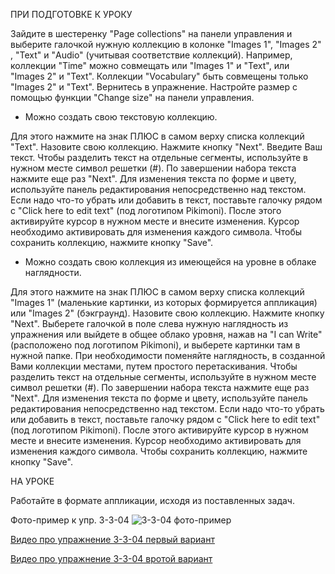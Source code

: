 ПРИ ПОДГОТОВКЕ К УРОКУ

Зайдите в шестеренку "Page collections" на панели управления и выберите галочкой нужную коллекцию в колонке "Images 1", "Images 2" , "Text" и "Audio" (учитывая соответствие коллекций). Например, коллекции "Time" можно совмещать или "Images 1" и "Text", или "Images 2" и "Text". Коллекции "Vocabulary" быть совмещены только "Images 2" и "Text". Вернитесь в упражнение. Настройте размер с помощью функции "Change size" на панели управления.

* Можно создать свою текстовую коллекцию.

Для этого нажмите на знак ПЛЮС в самом верху списка коллекций "Text". Назовите свою коллекцию. Нажмите кнопку "Next". Введите Ваш текст. Чтобы разделить текст на отдельные сегменты, используйте в нужном месте символ решетки (#). По завершении набора текста нажмите еще раз "Next". Для изменения текста по форме и цвету, используйте панель редактирования непосредственно над текстом. Если надо что-то убрать или добавить в текст, поставьте галочку рядом с "Click here to edit text" (под логотипом Pikimoni). После этого активируйте курсор в нужном месте и внесите изменения. Курсор необходимо активировать для изменения каждого символа. Чтобы сохранить коллекцию, нажмите кнопку "Save".

* Можно создать свою коллекция из имеющейся на уровне в облаке наглядности.

Для этого нажмите на знак ПЛЮС в самом верху списка коллекций "Images 1" (маленькие картинки, из которых формируется аппликация) или "Images 2" (бэкграунд). Назовите свою коллекцию. Нажмите кнопку "Next". Выберете галочкой в поле слева нужную наглядность из упражнения или выйдете в общее облако уровня, нажав на "I can Write" (расположено под логотипом Pikimoni), и выберете картинки там в нужной папке. При необходимости поменяйте наглядность, в созданной Вами коллекции местами, путем простого перетаскивания. Чтобы разделить текст на отдельные сегменты, используйте в нужном месте символ решетки (#). По завершении набора текста нажмите еще раз "Next". Для изменения текста по форме и цвету, используйте панель редактирования непосредственно над текстом. Если надо что-то убрать или добавить в текст, поставьте галочку рядом с "Click here to edit text" (под логотипом Pikimoni). После этого активируйте курсор в нужном месте и внесите изменения. Курсор необходимо активировать для изменения каждого символа. Чтобы сохранить коллекцию, нажмите кнопку "Save".

НА УРОКЕ

Работайте в формате аппликации, исходя из поставленных задач.

Фото-пример к упр. 3-3-04
![3-3-04 фото-пример](https://github.com/user-attachments/assets/9537bab5-a7cc-45c8-bdd7-a7f1d88a4ebb)

[Видео про упражнение 3-3-04 первый вариант](https://vk.com/video-127712512_456239224)

[Видео про упражнение 3-3-04 вротой вариант](https://vk.com/video-127712512_456239225)
